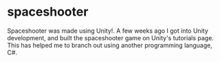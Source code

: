 # spaceshooter

Spaceshooter was made using Unity!.
A few weeks ago I got into Unity development, and built the spaceshooter game on Unity's tutorials page.
This has helped me to branch out using another programming language, C#.
